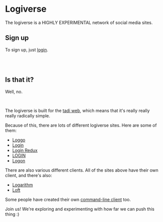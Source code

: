 # Logiverse

The logiverse is a HIGHLY EXPERIMENTAL network of social media sites. 

## Sign up

To sign up, just [login](https://svenlaa.com/playground/loggo/).

<br>

<br>

## Is that it? 

Well, no.

<br>

The logiverse is built for the [tadi web](https://www.youtube.com/watch?v=ft6xOAijwFo), which means that it's really really really radically simple.

Because of this, there are lots of different logiverse sites. Here are some of them: 

- [Loggo](https://svenlaa.com/playground/loggo/)
- [Login](https://todepond.com/lab/login)
- [Login Redux](https://login.rossilaz.xyz/)
- [LOGIN](https://cute-catgirl.github.io/login/)
- [Logon](https://evolved.systems/logon/)

There are also various different clients. All of the sites above have their own client, and there's also:

- [Logarithm](https://tristie.org/logarithm/)
- [Loft](https://github.com/cute-catgirl/Loft)

Some people have created their own [command-line client](https://xoxo.zone/@annika/113136710954037798) too.

Join us! We're exploring and experimenting with how far we can push this thing :)

<br>
